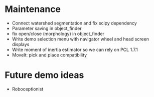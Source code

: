 Maintenance
===========
+ Connect watershed segmentation and fix scipy dependency
+ Parameter saving in object_finder
+ fix open/close (morphology) in object_finder
+ Write demo selection menu with navigator wheel and head screen displays
+ Write moment of inertia estimator so we can rely on PCL 1.7.1
+ MoveIt: pick and place compatibility

Future demo ideas
=================
+ Roboceptionist
